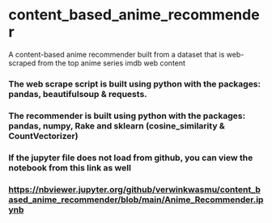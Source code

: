 # content_based_anime_recommender
A content-based anime recommender built from a dataset that is web-scraped from the top anime series imdb web content

### The web scrape script is built using python with the packages: pandas, beautifulsoup & requests.

### The recommender is built using python with the packages: pandas, numpy, Rake and sklearn (cosine_similarity & CountVectorizer)

### If the jupyter file does not load from github, you can view the notebook from this link as well
### https://nbviewer.jupyter.org/github/verwinkwasmu/content_based_anime_recommender/blob/main/Anime_Recommender.ipynb
